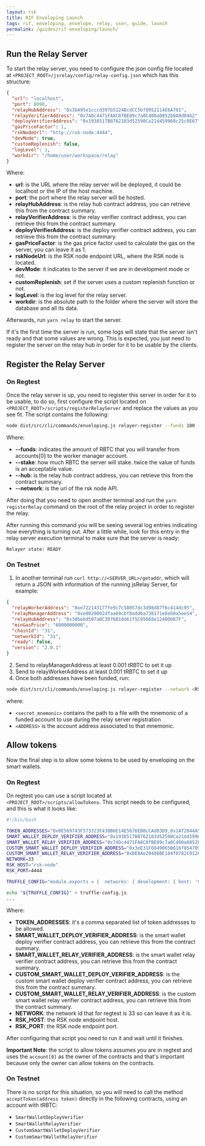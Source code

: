 ```yaml
---
layout: rsk
title: RIF Enveloping Launch
tags: rif, enveloping, envelope, relay, user, guide, launch
permalink: /guides/rif-enveloping/launch/
---
```


## Run the Relay Server
To start the relay server, you need to configure the json config file located at `<PROJECT_ROOT>/jsrelay/config/relay-config.json` which has this structure:
   
```json
{
  "url": "localhost",
  "port": 8090,
  "relayHubAddress": "0x3bA95e1cccd397b5124BcdCC5bf0952114E6A701",
  "relayVerifierAddress": "0x74Dc4471FA8C8fBE09c7a0C400a0852b0A9d04b2",
  "deployVerifierAddress": "0x1938517B0762103d52590Ca21d459968c25c9E67",
  "gasPriceFactor": 1,
  "rskNodeUrl": "http://rsk-node:4444",
  "devMode": true,
  "customReplenish": false,
  "logLevel": 1,
  "workdir": "/home/user/workspace/relay"
}
```

Where:
- **url**: is the URL where the relay server will be deployed, it could be localhost or the IP of the host machine.
- **port**: the port where the relay server will be hosted.
- **relayHubAddress**: is the relay hub contract address, you can retrieve this from the contract summary.
- **relayVerifierAddress**: is the relay verifier contract address, you can retrieve this from the contract summary.
- **deployVerifierAddress**: is the deploy verifier contract address, you can retrieve this from the contract summary.
- **gasPriceFactor**: is the gas price factor used to calculate the gas on the server, you can leave it as 1.
- **rskNodeUrl**: is the RSK node endpoint URL, where the RSK node is located.
- **devMode**: it indicates to the server if we are in development mode or not.
- **customReplenish**: set if the server uses a custom replenish function or not.
- **logLevel**: is the log level for the relay server.
- **workdir**: is the absolute path to the folder where the server will store the database and all its data.

Afterwards, run `yarn relay` to start the server.

If it's the first time the server is run, some logs will state that the server isn't ready and that some values are wrong. This is expected, you just need to register the server on the relay hub in order for it to be usable by the clients.

## Register the Relay Server

### On Regtest

Once the relay server is up, you need to register this server in order for it to be usable, to do so, first configure the script located on `<PROJECT_ROOT>/scripts/registerRelayServer` and replace the values as you see fit. The script contains the following:

```bash
node dist/src/cli/commands/enveloping.js relayer-register --funds 100 --stake 200 --network http://rsk-node:4444/ --hub "0x3bA95e1cccd397b5124BcdCC5bf0952114E6A701"
```

Where:

* **--funds**: indicates the amount of RBTC that you will transfer from accounts[0] to the worker manager account.
* **--stake**: how much RBTC the server will stake. twice the value of funds is an acceptable value.
* **--hub**: is the relay hub contract address, you can retrieve this from the contract summary.
* **--network**: is the url of the rsk node API.

After doing that you need to open another terminal and run the `yarn registerRelay` command on the root of the relay project in order to register the relay. 

After running this command you will be seeing several log entries indicating how everything is turning out. After a little while, look for this entry in the relay server execution terminal to make sure that the server is ready:

```
Relayer state: READY
```

### On Testnet

1.  In another terminal run `curl http://<SERVER_URL>/getaddr`, which will return a JSON with information of the running jsRelay Server, for example:
```json
{
  "relayWorkerAddress": "0xe722143177fe9c7c58057dc3d98d87f6c414dc95",
  "relayManagerAddress": "0xe0820002dfaa69cbf8add6a738171e8eb0a5ee54",
  "relayHubAddress": "0x38bebd507aBC3D76B10d61f5C95668e1240D087F",
  "minGasPrice": "6000000000",
  "chainId": "31",
  "networkId": "31",
  "ready": false,
  "version": "2.0.1"
}
```
2. Send to relayManagerAddress at least 0.001 tRBTC to set it up
3. Send to relayWorkerAddress at least 0.001 tRBTC to set it up
4. Once both addresses have been funded, run:

```bash
node dist/src/cli/commands/enveloping.js relayer-register --network <RSKJ_NODE_URL> --hub <RELAY_HUB_CONTRACT_ADDRESS> -m <secret_mnemonic> --from <ADDRESS>  --funds <FUNDS> --stake <STAKE> --relayUrl <RELAY_URL>
``` 

where: 
- `<secret_mnemonic>` contains the path to a file with the mnemonic of a funded account to use during the relay server registration
- `<ADDRESS>` is the account address associated to that mnemonic.

## Allow tokens

Now the final step is to allow some tokens to be used by enveloping on the smart wallets.

### On Regtest

On regtest you can use a script located at `<PROJECT_ROOT>/scripts/allowTokens`. This script needs to be configured, and this is what it looks like:
   
```bash
#!/bin/bash

TOKEN_ADDRESSES="0x0E569743F573323F430B6E14E5676EB0cCAd03D9,0x1Af2844A588759D0DE58abD568ADD96BB8B3B6D8"
SMART_WALLET_DEPLOY_VERIFIER_ADDRESS="0x1938517B0762103d52590Ca21d459968c25c9E67"
SMART_WALLET_RELAY_VERIFIER_ADDRESS="0x74Dc4471FA8C8fBE09c7a0C400a0852b0A9d04b2"
CUSTOM_SMART_WALLET_DEPLOY_VERIFIER_ADDRESS="0x3eE31F6049065B616f85470985c0eF067f2bEbDE"
CUSTOM_SMART_WALLET_RELAY_VERIFIER_ADDRESS="0xDE8Ae20488BE104f0782C0126038b6682ECc1eC7"
NETWORK=33
RSK_HOST="rsk-node"
RSK_PORT=4444

TRUFFLE_CONFIG="module.exports = {  networks: { development: { host: '${RSK_HOST}', port: ${RSK_PORT}, network_id: '${NETWORK}' } } };"

echo "${TRUFFLE_CONFIG}" > truffle-config.js
...
```

Where:

* **TOKEN_ADDRESSES**: it's a comma separated list of token addresses to be allowed.
* **SMART_WALLET_DEPLOY_VERIFIER_ADDRESS**: is the smart wallet deploy verifier contract address, you can retrieve this from the contract summary.
* **SMART_WALLET_RELAY_VERIFIER_ADDRESS**: is the smart wallet relay verifier contract address, you can retrieve this from the contract summary.
* **CUSTOM_SMART_WALLET_DEPLOY_VERIFIER_ADDRESS**: is the custom smart wallet deploy verifier contract address, you can retrieve this from the contract summary.
* **CUSTOM_SMART_WALLET_RELAY_VERIFIER_ADDRESS**: is the custom smart wallet relay verifier contract address, you can retrieve this from the contract summary.
* **NETWORK**: the network id that for regtest is 33 so can leave it as it is.
* **RSK_HOST**: the RSK node endpoint host.
* **RSK_PORT**: the RSK node endpoint port.

After configuring that script you need to run it and wait until it finishes.

**Important Note**: the script to allow tokens assumes you are in regtest and uses the `account[0]` as the owner of the contracts and that's important because
only the owner can allow tokens on the contracts.

### On Testnet

There is no script for this situation, so you will need to call the method `acceptToken(address token)` directly in the following contracts, using an account with tRBTC:

- `SmartWalletDeployVerifier`
- `SmartWalletRelayVerifier`
- `CustomSmartWalletDeployVerifier`
- `CustomSmartWalletRelayVerifier`
